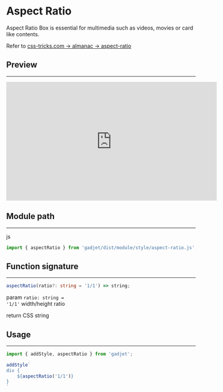 # Aspect Ratio

Aspect Ratio Box is essential for multimedia such as videos, movies or
card like contents.

Refer to
<a href="https://css-tricks.com/almanac/properties/a/aspect-ratio/"
        target=_blank>
    css-tricks.com -> almanac -> aspect-ratio
</a>

## Preview
---

<div class="video aspectRatio-21-9">
    <iframe width="560" height="315" src="https://www.youtube.com/embed/WhWc3b3KhnY" frameborder="0" allow="accelerometer; autoplay; clipboard-write; encrypted-media; gyroscope; picture-in-picture" allowfullscreen></iframe>
</div>

## Module path
---
<el-code-title>js</el-code-title>
```js
import { aspectRatio } from 'gadjet/dist/module/style/aspect-ratio.js';
```

## Function signature
---
```ts
aspectRatio(ratio?: string = '1/1') => string;
```

<el-code-title>param <code>ratio: string = '1/1'</code></el-code-title>
<el-function-detail>
width/height ratio
</el-function-detail>

<el-code-title>return</el-code-title>
<el-function-detail>
CSS string
</el-function-detail>

## Usage
---

```js
import { addStyle, aspectRatio } from 'gadjet';

addStyle`
div {
    ${aspectRatio('1/1')}
}
`
```